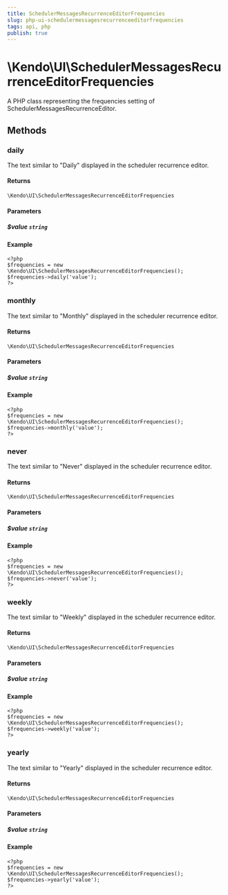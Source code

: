 ```yaml
---
title: SchedulerMessagesRecurrenceEditorFrequencies
slug: php-ui-schedulermessagesrecurrenceeditorfrequencies
tags: api, php
publish: true
---
```


# \Kendo\UI\SchedulerMessagesRecurrenceEditorFrequencies

A PHP class representing the frequencies setting of SchedulerMessagesRecurrenceEditor.


## Methods

### daily
The text similar to "Daily" displayed in the scheduler recurrence editor.

#### Returns
`\Kendo\UI\SchedulerMessagesRecurrenceEditorFrequencies`

#### Parameters

##### $value `string`



#### Example 
    <?php
    $frequencies = new \Kendo\UI\SchedulerMessagesRecurrenceEditorFrequencies();
    $frequencies->daily('value');
    ?>

### monthly
The text similar to "Monthly" displayed in the scheduler recurrence editor.

#### Returns
`\Kendo\UI\SchedulerMessagesRecurrenceEditorFrequencies`

#### Parameters

##### $value `string`



#### Example 
    <?php
    $frequencies = new \Kendo\UI\SchedulerMessagesRecurrenceEditorFrequencies();
    $frequencies->monthly('value');
    ?>

### never
The text similar to "Never" displayed in the scheduler recurrence editor.

#### Returns
`\Kendo\UI\SchedulerMessagesRecurrenceEditorFrequencies`

#### Parameters

##### $value `string`



#### Example 
    <?php
    $frequencies = new \Kendo\UI\SchedulerMessagesRecurrenceEditorFrequencies();
    $frequencies->never('value');
    ?>

### weekly
The text similar to "Weekly" displayed in the scheduler recurrence editor.

#### Returns
`\Kendo\UI\SchedulerMessagesRecurrenceEditorFrequencies`

#### Parameters

##### $value `string`



#### Example 
    <?php
    $frequencies = new \Kendo\UI\SchedulerMessagesRecurrenceEditorFrequencies();
    $frequencies->weekly('value');
    ?>

### yearly
The text similar to "Yearly" displayed in the scheduler recurrence editor.

#### Returns
`\Kendo\UI\SchedulerMessagesRecurrenceEditorFrequencies`

#### Parameters

##### $value `string`



#### Example 
    <?php
    $frequencies = new \Kendo\UI\SchedulerMessagesRecurrenceEditorFrequencies();
    $frequencies->yearly('value');
    ?>

